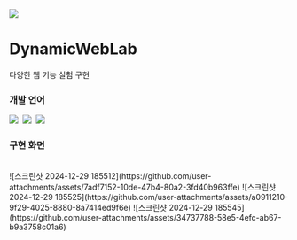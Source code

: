<img src="https://capsule-render.vercel.app/api?type=waving&color=FFAC49&height=150&section=header&text=&fontSize=50%"/>

# DynamicWebLab
다양한 웹 기능 실험 구현

### 개발 언어

<div>
<img src= "https://img.shields.io/badge/HTML-239120?style=for-the-badge&logo=html5&logoColor=white" />&nbsp
<img src= "https://img.shields.io/badge/CSS-239120?&style=for-the-badge&logo=css3&logoColor=white" />&nbsp
<img src= "https://img.shields.io/badge/JavaScript-F7DF1E?style=for-the-badge&logo=JavaScript&logoColor=white" />&nbsp
</div>

### 구현 화면
<br>
![스크린샷 2024-12-29 185512](https://github.com/user-attachments/assets/7adf7152-10de-47b4-80a2-3fd40b963ffe)
![스크린샷 2024-12-29 185525](https://github.com/user-attachments/assets/a0911210-9f29-4025-8880-8a7414ed9f6e)
![스크린샷 2024-12-29 185545](https://github.com/user-attachments/assets/34737788-58e5-4efc-ab67-b9a3758c01a6)


